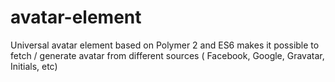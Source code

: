 # avatar-element
Universal avatar element based on Polymer 2 and ES6 makes it possible to fetch / generate avatar from different sources ( Facebook, Google, Gravatar, Initials, etc)
